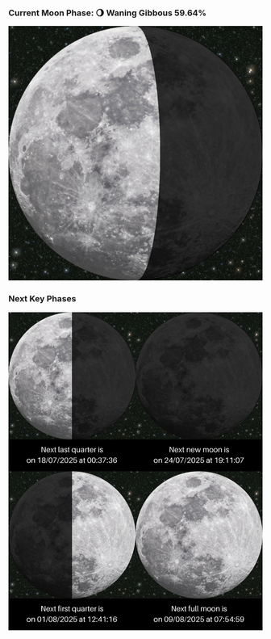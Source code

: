 ### Current Moon Phase: 🌖 Waning Gibbous 59.64%
![Moon Phase](moonphase.png)
### Next Key Phases
![Gallery](gallery.png)